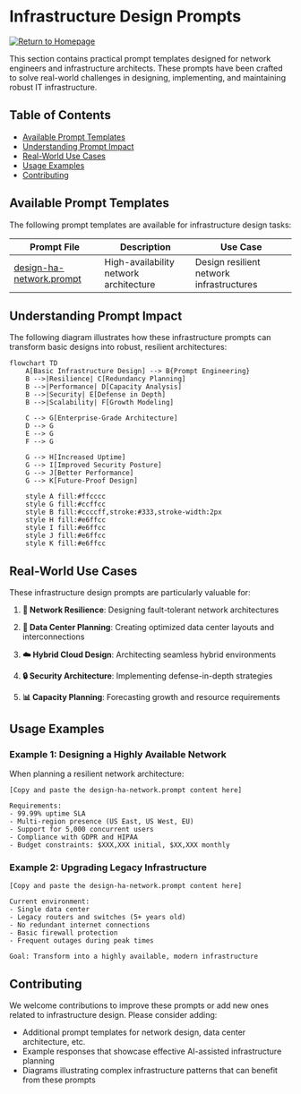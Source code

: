 # Infrastructure Design Prompts

[![Return to Homepage](https://img.shields.io/badge/Return%20to%20Homepage-blue?style=for-the-badge)](../../README.md)

This section contains practical prompt templates designed for network engineers and infrastructure architects. These prompts have been crafted to solve real-world challenges in designing, implementing, and maintaining robust IT infrastructure.

## Table of Contents

- [Available Prompt Templates](#available-prompt-templates)
- [Understanding Prompt Impact](#understanding-prompt-impact)
- [Real-World Use Cases](#real-world-use-cases)
- [Usage Examples](#usage-examples)
- [Contributing](#contributing)

## Available Prompt Templates

The following prompt templates are available for infrastructure design tasks:

| Prompt File | Description | Use Case |
|-------------|-------------|----------|
| [design-ha-network.prompt](./design-ha-network.prompt) | High-availability network architecture | Design resilient network infrastructures |

## Understanding Prompt Impact

The following diagram illustrates how these infrastructure prompts can transform basic designs into robust, resilient architectures:

```mermaid
flowchart TD
    A[Basic Infrastructure Design] --> B{Prompt Engineering}
    B -->|Resilience| C[Redundancy Planning]
    B -->|Performance| D[Capacity Analysis]
    B -->|Security| E[Defense in Depth]
    B -->|Scalability| F[Growth Modeling]
    
    C --> G[Enterprise-Grade Architecture]
    D --> G
    E --> G
    F --> G
    
    G --> H[Increased Uptime]
    G --> I[Improved Security Posture]
    G --> J[Better Performance]
    G --> K[Future-Proof Design]
    
    style A fill:#ffcccc
    style G fill:#ccffcc
    style B fill:#ccccff,stroke:#333,stroke-width:2px
    style H fill:#e6ffcc
    style I fill:#e6ffcc
    style J fill:#e6ffcc
    style K fill:#e6ffcc
```

## Real-World Use Cases

These infrastructure design prompts are particularly valuable for:

1. **🔄 Network Resilience**: Designing fault-tolerant network architectures

2. **🚀 Data Center Planning**: Creating optimized data center layouts and interconnections

3. **☁️ Hybrid Cloud Design**: Architecting seamless hybrid environments

4. **🔒 Security Architecture**: Implementing defense-in-depth strategies

5. **📊 Capacity Planning**: Forecasting growth and resource requirements

## Usage Examples

### Example 1: Designing a Highly Available Network

When planning a resilient network architecture:

```
[Copy and paste the design-ha-network.prompt content here]

Requirements:
- 99.99% uptime SLA
- Multi-region presence (US East, US West, EU)
- Support for 5,000 concurrent users
- Compliance with GDPR and HIPAA
- Budget constraints: $XXX,XXX initial, $XX,XXX monthly
```

### Example 2: Upgrading Legacy Infrastructure

```
[Copy and paste the design-ha-network.prompt content here]

Current environment:
- Single data center
- Legacy routers and switches (5+ years old)
- No redundant internet connections
- Basic firewall protection
- Frequent outages during peak times

Goal: Transform into a highly available, modern infrastructure
```

## Contributing

We welcome contributions to improve these prompts or add new ones related to infrastructure design. Please consider adding:

- Additional prompt templates for network design, data center architecture, etc.
- Example responses that showcase effective AI-assisted infrastructure planning
- Diagrams illustrating complex infrastructure patterns that can benefit from these prompts
